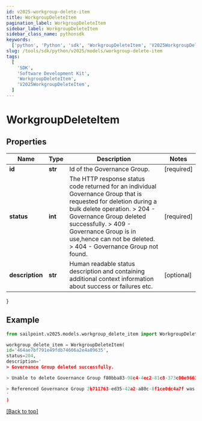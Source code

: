 ```yaml
---
id: v2025-workgroup-delete-item
title: WorkgroupDeleteItem
pagination_label: WorkgroupDeleteItem
sidebar_label: WorkgroupDeleteItem
sidebar_class_name: pythonsdk
keywords:
  ['python', 'Python', 'sdk', 'WorkgroupDeleteItem', 'V2025WorkgroupDeleteItem']
slug: /tools/sdk/python/v2025/models/workgroup-delete-item
tags:
  [
    'SDK',
    'Software Development Kit',
    'WorkgroupDeleteItem',
    'V2025WorkgroupDeleteItem',
  ]
---
```


# WorkgroupDeleteItem

## Properties

| Name | Type | Description | Notes |
| --- | --- | --- | --- |
| **id** | **str** | Id of the Governance Group. | [required] |
| **status** | **int** | The HTTP response status code returned for an individual Governance Group that is requested for deletion during a bulk delete operation. > 204 - Governance Group deleted successfully. > 409 - Governance Group is in use,hence can not be deleted. > 404 - Governance Group not found. | [required] |
| **description** | **str** | Human readable status description and containing additional context information about success or failures etc. | [optional] |

}

## Example

```python
from sailpoint.v2025.models.workgroup_delete_item import WorkgroupDeleteItem

workgroup_delete_item = WorkgroupDeleteItem(
id='464ae7bf791e49fdb74606a2e4a89635',
status=204,
description='
> Governance Group deleted successfully.

> Unable to delete Governance Group f80bba83-98c4-4ec2-81c8-373c00e9663b because it is in use.

> Referenced Governance Group 2b711763-ed35-42a2-a80c-8f1ce0dc4a7f was not found.
'
)

```

[[Back to top]](#)
